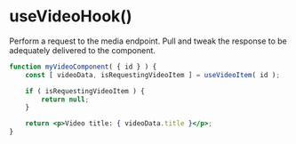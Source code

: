 # useVideoHook()

Perform a request to the media endpoint. Pull and tweak the response to be adequately delivered to the component.

```jsx
function myVideoComponent( { id } ) {
	const [ videoData, isRequestingVideoItem ] = useVideoItem( id );

	if ( isRequestingVideoItem ) {
		return null;
	}

	return <p>Video title: { videoData.title }</p>;
}
```
